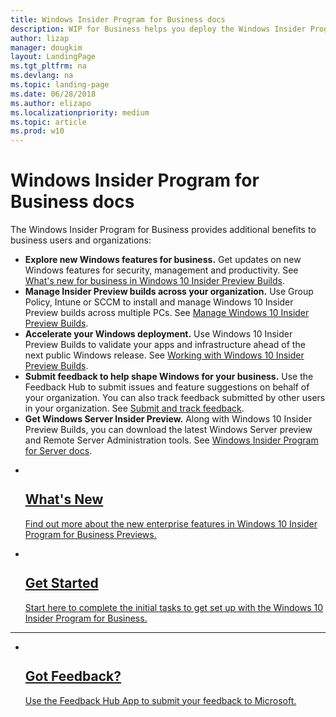```yaml
---
title: Windows Insider Program for Business docs
description: WIP for Business helps you deploy the Windows Insider Program in your enterprise. The docs cover the new enterprise features we'd like you to test and describes how to do the most common tasks. If you are an administrator or a user in a business environment, you're in the right place. 
author: lizap
manager: dougkim
layout: LandingPage
ms.tgt_pltfrm: na
ms.devlang: na
ms.topic: landing-page
ms.date: 06/28/2018
ms.author: elizapo
ms.localizationpriority: medium
ms.topic: article
ms.prod: w10
---
```

# Windows Insider Program for Business docs

The Windows Insider Program for Business provides additional benefits to business users and organizations: 
* __Explore new Windows features for business.__ Get updates on new Windows features for security, management and productivity. See [What's new for business in Windows 10 Insider Preview Builds](https://docs.microsoft.com/windows-insider/at-work-pro/wip-4-biz-whats-new). 
* __Manage Insider Preview builds across your organization.__ Use Group Policy, Intune or SCCM to install and manage Windows 10 Insider Preview builds across multiple PCs. See [Manage Windows 10 Insider Preview Builds](https://docs.microsoft.com/windows-insider/at-work-pro/wip-4-biz-manage). 
* __Accelerate your Windows deployment.__ Use Windows 10 Insider Preview Builds to validate your apps and infrastructure ahead of the next public Windows release. See [Working with Windows 10 Insider Preview Builds](https://docs.microsoft.com/windows-insider/at-work-pro/wip-4-biz-explore-and-validate). 
* __Submit feedback to help shape Windows for your business.__ Use the Feedback Hub to submit issues and feature suggestions on behalf of your organization. You can also track feedback submitted by other users in your organization. See [Submit and track feedback](https://docs.microsoft.com/windows-insider/at-work-pro/wip-4-biz-feedback). 
* __Get Windows Server Insider Preview.__ Along with Windows 10 Insider Preview Builds, you can download the latest Windows Server preview and Remote Server Administration tools. See [Windows Insider Program for Server docs](https://docs.microsoft.com/windows-insider/at-work/).

<ul class="cardsF panelContent">
    <li>
        <a href="wip-4-biz-whats-new.md">
        <div class="cardSize">
            <div class="cardPadding">
                <div class="card">
                    <div class="cardImageOuter">
                        <div class="cardImage">
                            <img src="https://docs.microsoft.com/media/common/i_whats-new.svg" alt="" />
                        </div>
                    </div>
                    <div class="cardText">
                        <h2>What's New</h2>
                <p>Find out more about the new enterprise features in Windows 10 Insider Program for Business Previews.</p>
                    </div>
                </div>
            </div>
        </div>
        </a>
    </li>
    <li>
        <a href="wip-4-biz-get-started.md">
        <div class="cardSize">
            <div class="cardPadding">
                <div class="card">
                    <div class="cardImageOuter">
                        <div class="cardImage">
                            <img src="https://docs.microsoft.com/media/common/i_get-started.svg" alt="" />
                        </div>
                    </div>
                    <div class="cardText">
                        <h2>Get Started</h2>
                <p>Start here to complete the initial tasks to get set up with the Windows 10 Insider Program for Business.</p>
                    </div>
                </div>
            </div>
        </div>
        </a>
    </li>
</ul>

---

<ul class="cardsF panelContent cols cols2">
    <li>
        <a href="https://docs.microsoft.com/windows-insider/at-work-pro/wip-4-biz-feedback">
        <div class="cardSize">
            <div class="cardPadding">
                <div class="card">
                    <div class="cardImageOuter">
                        <div class="cardImage">
                            <img src="https://docs.microsoft.com/media/common/i_feedback.svg" alt="" />
                        </div>
                    </div>
                    <div class="cardText">
                        <h2>Got Feedback?</h2>
                <p>Use the Feedback Hub App to submit your feedback to Microsoft.</p>
                    </div>
                </div>
            </div>
        </div>
        </a>
    </li> 
</ul>
